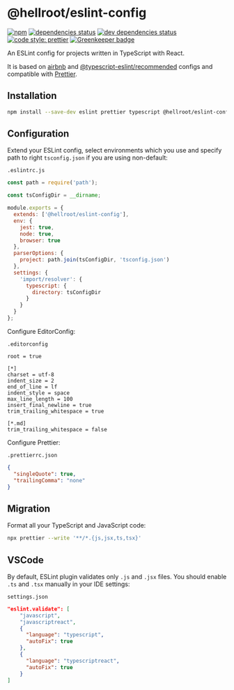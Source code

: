 # @hellroot/eslint-config

[![npm](https://img.shields.io/npm/v/@hellroot/eslint-config.svg)](https://www.npmjs.com/package/@hellroot/eslint-config)
[![dependencies status](https://img.shields.io/david/hellroot/eslint-config.svg)](https://david-dm.org/hellroot/eslint-config)
[![dev dependencies status](https://img.shields.io/david/dev/hellroot/eslint-config.svg)](https://david-dm.org/hellroot/eslint-config?type=dev)
[![code style: prettier](https://img.shields.io/badge/code_style-prettier-ff69b4.svg)](https://github.com/prettier/prettier) [![Greenkeeper badge](https://badges.greenkeeper.io/hellroot/eslint-config.svg)](https://greenkeeper.io/)

An ESLint config for projects written in TypeScript with React.

It is based on [airbnb](https://github.com/airbnb/javascript/tree/master/packages/eslint-config-airbnb) and [@typescript-eslint/recommended](https://github.com/typescript-eslint/typescript-eslint/tree/master/packages/eslint-plugin) configs and compatible with [Prettier](https://prettier.io).

## Installation

```bash
npm install --save-dev eslint prettier typescript @hellroot/eslint-config
```

## Configuration

Extend your ESLint config, select environments which you use and
specify path to right `tsconfig.json` if you are using non-default:

`.eslintrc.js`

```js
const path = require('path');

const tsConfigDir = __dirname;

module.exports = {
  extends: ['@hellroot/eslint-config'],
  env: {
    jest: true,
    node: true,
    browser: true
  },
  parserOptions: {
    project: path.join(tsConfigDir, 'tsconfig.json')
  },
  settings: {
    'import/resolver': {
      typescript: {
        directory: tsConfigDir
      }
    }
  }
};
```

Configure EditorConfig:

`.editorconfig`

```editorconfig
root = true

[*]
charset = utf-8
indent_size = 2
end_of_line = lf
indent_style = space
max_line_length = 100
insert_final_newline = true
trim_trailing_whitespace = true

[*.md]
trim_trailing_whitespace = false
```

Configure Prettier:

`.prettierrc.json`

```json
{
  "singleQuote": true,
  "trailingComma": "none"
}
```

## Migration

Format all your TypeScript and JavaScript code:

```bash
npx prettier --write '**/*.{js,jsx,ts,tsx}'
```

## VSCode

By default, ESLint plugin validates only `.js` and `.jsx` files.
You should enable `.ts` and `.tsx` manually in your IDE settings:

`settings.json`

```json
"eslint.validate": [
    "javascript",
    "javascriptreact",
    {
      "language": "typescript",
      "autoFix": true
    },
    {
      "language": "typescriptreact",
      "autoFix": true
    }
]
```
